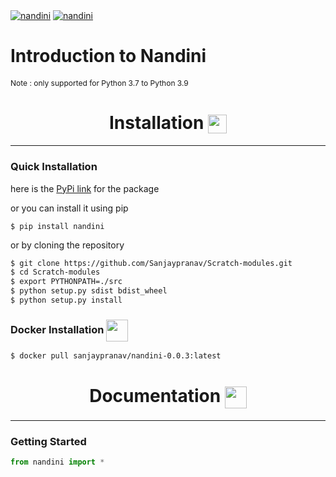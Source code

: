 
<div>
<a href = 'https://pypi.org/project/nandini/'><img src="https://img.shields.io/badge/nandini-PyPi-blue?style=flat&logo=python" alt="nandini" /></a>
<a href = 'https://hub.docker.com/repository/docker/sanjaypranav/nandini-0.0.3'><img src="https://img.shields.io/badge/nandini-container-red?style=flat&logo=docker" alt="nandini" /></a>
</div>

# Introduction to Nandini
<p style= 'font-size:12px'> Note : only supported for Python 3.7 to Python 3.9 </p>


# <div align="center">Installation <img width = 30px height = 30px src ='https://imgs.search.brave.com/boLkeEITNBddmKoVc4Q41tEheu7XTCx4mB79Rj0x3Pc/rs:fit:300:300:1/g:ce/aHR0cHM6Ly93d3cu/Y2VydHNhbi5jb20u/YnIvd3AtY29udGVu/dC91cGxvYWRzLzIw/MjAvMDQvaW5zdGFs/bGF0aW9uLWljb24t/cG5nLTctMzAweDMw/MC5wbmc' style="vertical-align:middle" ></div>
---------

### Quick Installation

here is the [PyPi link](https://pypi.org/project/nandini/0.0.3/) for the package

or you can install it using pip

    $ pip install nandini

or by cloning the repository

```bash
$ git clone https://github.com/Sanjaypranav/Scratch-modules.git
$ cd Scratch-modules
$ export PYTHONPATH=./src
$ python setup.py sdist bdist_wheel
$ python setup.py install
```
### Docker Installation <img width = 35px height = 35px src ='https://imgs.search.brave.com/8zyG1tMW7_Nnark19_kPdUHXVXERQWozcd00Vr57tgY/rs:fit:900:900:1/g:ce/aHR0cHM6Ly95dDMu/Z2dwaHQuY29tLy00/RGlURzB2dEVXMC9B/QUFBQUFBQUFBSS9B/QUFBQUFBQUFBQS83/M2tnX0NOSzU0Zy9z/OTAwLWMtay1uby1t/by1yai1jMHhmZmZm/ZmYvcGhvdG8uanBn' style="vertical-align:middle" >

```bash
$ docker pull sanjaypranav/nandini-0.0.3:latest
```

# <div align="center">Documentation <img width = 35px height = 35px src ='https://imgs.search.brave.com/1wNAywm_gk_2MYx946TR_cgqHDlKf07jV6E3sYYJnO4/rs:fit:1024:1024:1/g:ce/aHR0cHM6Ly93d3cu/aWNvbmJ1bm55LmNv/bS9pY29ucy9tZWRp/YS9jYXRhbG9nL3By/b2R1Y3QvNC8wLzQw/MzkuMTItZG9jdW1l/bnRzLWFuZC1wZW4t/aWNvbi1pY29uYnVu/bnkuanBn' style="vertical-align:middle" ></div>
---------

### Getting Started 

```python
from nandini import *
```


<!-- for writing packages refer [link](https://towardsdatascience.com/how-to-publish-a-python-package-to-pypi-7be9dd5d6dcd)

for writing readme refer [link](https://docs.github.com/en/github/writing-on-github/basic-writing-and-formatting-syntax)
for writing docker 
1) dockerfile
2) build the dockerfile with image name 
3) check the container list, commit and push the container to the docker hub -->

